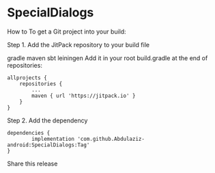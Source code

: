 # SpecialDialogs

<a herf="https://im.ezgif.com/tmp/ezgif-1-f89aac31ac0d.gif" title="dialogs" /></a>

How to
To get a Git project into your build:

Step 1. Add the JitPack repository to your build file

gradle
maven
sbt
leiningen
Add it in your root build.gradle at the end of repositories:

	allprojects {
		repositories {
			...
			maven { url 'https://jitpack.io' }
		}
	}
Step 2. Add the dependency

	dependencies {
	        implementation 'com.github.Abdulaziz-android:SpecialDialogs:Tag'
	}
Share this release
